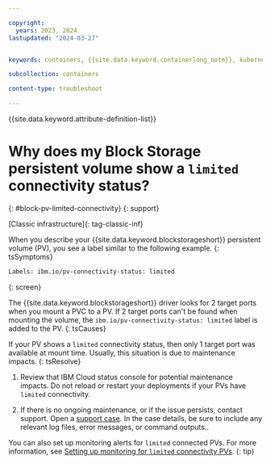 ```yaml
---

copyright: 
  years: 2023, 2024
lastupdated: "2024-03-27"


keywords: containers, {{site.data.keyword.containerlong_notm}}, kubernetes, help, network, connectivity, target port, limited, alerts

subcollection: containers

content-type: troubleshoot

---
```


{{site.data.keyword.attribute-definition-list}}





# Why does my Block Storage persistent volume show a `limited` connectivity status?
{: #block-pv-limited-connectivity}
{: support}

[Classic infrastructure]{: tag-classic-inf}

When you describe your {{site.data.keyword.blockstorageshort}} persistent volume (PV), you see a label similar to the following example.
{: tsSymptoms}

```sh
Labels: ibm.io/pv-connectivity-status: limited
```
{: screen}


The {{site.data.keyword.blockstorageshort}} driver looks for 2 target ports when you mount a PVC to a PV. If 2 target ports can't be found when mounting the volume, the `ibm.io/pv-connectivity-status: limited` label is added to the PV.
{: tsCauses}

If your PV shows a `limited` connectivity status, then only 1 target port was available at mount time. Usually, this situation is due to maintenance impacts. 
{: tsResolve}

1. Review that IBM Cloud status console for potential maintenance impacts. Do not reload or restart your deployments if your PVs have `limited` connectivity.

1. If there is no ongoing maintenance, or if the issue persists, contact support. Open a [support case](/docs/get-support?topic=get-support-using-avatar). In the case details, be sure to include any relevant log files, error messages, or command outputs..

You can also set up monitoring alerts for `limited` connected PVs. For more information, see [Setting up monitoring for `limited` connectivity PVs](/docs/containers?topic=containers-block_storage#storage-block-vpc-limited-monitoring).
{: tip}

